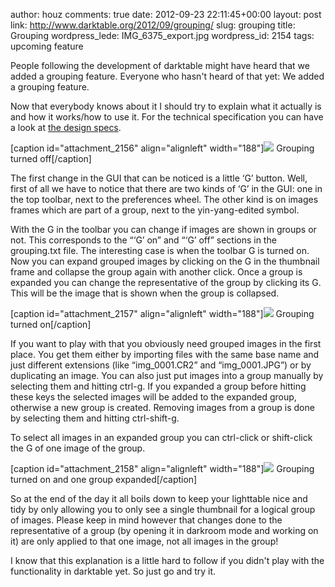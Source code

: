 author: houz
comments: true
date: 2012-09-23 22:11:45+00:00
layout: post
link: http://www.darktable.org/2012/09/grouping/
slug: grouping
title: Grouping
wordpress_lede: IMG_6375_export.jpg
wordpress_id: 2154
tags: upcoming feature

People following the development of darktable might have heard that we added a grouping feature. Everyone who hasn't heard of that yet: We added a grouping feature.

Now that everybody knows about it I should try to explain what it actually is and how it works/how to use it. For the technical specification you can have a look at [the design specs](https://github.com/darktable-org/darktable/blob/master/doc/grouping.txt).

[caption id="attachment_2156" align="alignleft" width="188"][![](http://www.darktable.org/wp-content/uploads/2012/09/grouping_off-188x104.jpg)](http://www.darktable.org/2012/09/grouping/grouping_off/) Grouping turned off[/caption]

The first change in the GUI that can be noticed is a little ‘G’ button. Well, first of all we have to notice that there are two kinds of ‘G’ in the GUI: one in the top toolbar, next to the preferences wheel. The other kind is on images frames which are part of a group, next to the yin-yang-edited symbol.

With the G in the toolbar you can change if images are shown in groups or not. This corresponds to the “‘G’ on” and “‘G’ off” sections in the grouping.txt file. The interesting case is when the toolbar G is turned on. Now you can expand grouped images by clicking on the G in the thumbnail frame and collapse the group again with another click. Once a group is expanded you can change the representative of the group by clicking its G. This will be the image that is shown when the group is collapsed.

[caption id="attachment_2157" align="alignleft" width="188"][![](http://www.darktable.org/wp-content/uploads/2012/09/grouping_on-188x104.jpg)](http://www.darktable.org/2012/09/grouping/grouping_on/) Grouping turned on[/caption]

If you want to play with that you obviously need grouped images in the first place. You get them either by importing files with the same base name and just
different extensions (like “img_0001.CR2” and “img_0001.JPG”) or by duplicating an image. You can also just put images into a group manually by selecting them
and hitting ctrl-g. If you expanded a group before hitting these keys the selected images will be added to the expanded group, otherwise a new group is
created. Removing images from a group is done by selecting them and hitting ctrl-shift-g.

To select all images in an expanded group you can ctrl-click or shift-click the G of one image of the group.

[caption id="attachment_2158" align="alignleft" width="188"][![](http://www.darktable.org/wp-content/uploads/2012/09/group_expanded-188x104.jpg)](http://www.darktable.org/2012/09/grouping/group_expanded/) Grouping turned on and one group expanded[/caption]

So at the end of the day it all boils down to keep your lighttable nice and tidy by only allowing you to only see a single thumbnail for a logical group of images. Please keep in mind however that changes done to the representative of a group (by opening it in darkroom mode and working on it) are only applied to that one image, not all images in the group!

I know that this explanation is a little hard to follow if you didn't play with the functionality in darktable yet. So just go and try it.
